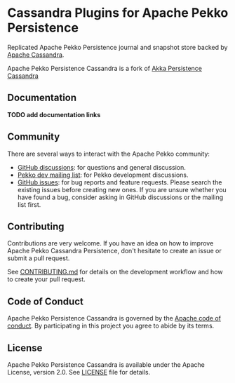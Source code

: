 Cassandra Plugins for Apache Pekko Persistence
======================================

Replicated Apache Pekko Persistence journal and snapshot store backed by [Apache Cassandra](https://cassandra.apache.org/).

Apache Pekko Persistence Cassandra is a fork of [Akka Persistence Cassandra](https://github.com/akka/akka-persistence-cassandra)

Documentation
-------------

**TODO add documentation links**


Community
---------

There are several ways to interact with the Apache Pekko community:

- [GitHub discussions](https://github.com/apache/incubator-pekko-persistence-cassandra/discussions): for questions and general discussion.
- [Pekko dev mailing list](https://lists.apache.org/list.html?dev@pekko.apache.org): for Pekko development discussions.
- [GitHub issues](https://github.com/apache/incubator-pekko-persistence-cassandra/issues): for bug reports and feature requests. Please search the existing issues before creating new ones. If you are unsure whether you have found a bug, consider asking in GitHub discussions or the mailing list first.

Contributing
------------

Contributions are very welcome. If you have an idea on how to improve Apache Pekko Cassandra Persistence, don't hesitate to create an issue or submit a pull request.

See [CONTRIBUTING.md](https://github.com/apache/incubator-pekko-persistence-cassandra/blob/main/CONTRIBUTING.md) for details on the development workflow and how to create your pull request.


Code of Conduct
---------------

Apache Pekko Persistence Cassandra is governed by the [Apache code of conduct](https://www.apache.org/foundation/policies/conduct.html). By participating in this project you agree to abide by its terms.

License
-------

Apache Pekko Persistence Cassandra is available under the Apache License, version 2.0. See [LICENSE](https://github.com/apache/incubator-pekko-persistence-cassandra/blob/main/LICENSE) file for details.
